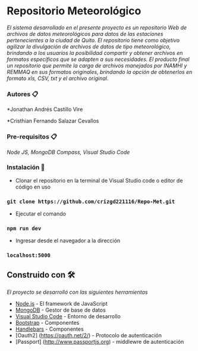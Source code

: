 # Repositorio Meteorológico

_El sistema desarrollado en el presente proyecto es un repositorio Web de archivos de datos meteorológicos para datos de las estaciones pertenecientes a la ciudad de Quito. El repositorio tiene como objetivo agilizar la divulgación de archivos de datos de tipo meteorológico, brindando a los usuarios la posibilidad compartir y obtener archivos en formatos específicos que se adapten a sus necesidades. El producto final un repositorio que permite la carga de archivos manejados por INAMHI y REMMAQ en sus formatos originales, brindando la opción de obtenerlos en formato xls, CSV, txt y el archivo original._

### Autores 📋

*Jonathan Andrés Castillo Vire

*Cristhian Fernando Salazar Cevallos

### Pre-requisitos 📋

_Node JS, MongoDB Compass, Visual Studio Code_


### Instalación 🔧

* Clonar el repositorio en la terminal de Visual Studio code o editor de código en uso
### `git clone https://github.com/crizgd221116/Repo-Met.git `
* Ejecutar el comando 
### `npm run dev `
* Ingresar desde el navegador a la dirección
### `localhost:5000 `

## Construido con 🛠️
_El proyecto se desarrolló con las siguientes herramientas_

* [Node.js](https://nodejs.org/es/) - El framework de JavaScript
* [MongoDB](https://www.mongodb.com/es) - Gestor de base de datos
* [Visual Studio Code](https://code.visualstudio.com) - Entorno de desarrollo
* [Bootstrap](https://getbootstrap.com) - Componentes
* [Handlebars](https://handlebarsjs.com) - Componentes
* [Oauth2] (https://oauth.net/2/) - Protocolo de autenticación
* [Passport] (http://www.passportjs.org) - middlewre de autenticación

